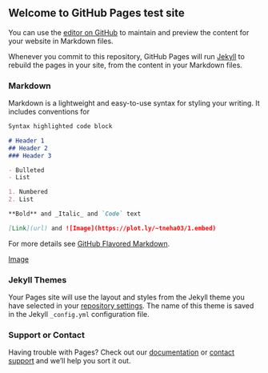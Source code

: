 ## Welcome to GitHub Pages test site

You can use the [editor on GitHub](https://github.com/nt03/test/edit/master/README.md) to maintain and preview the content for your website in Markdown files.

Whenever you commit to this repository, GitHub Pages will run [Jekyll](https://jekyllrb.com/) to rebuild the pages in your site, from the content in your Markdown files.

### Markdown

Markdown is a lightweight and easy-to-use syntax for styling your writing. It includes conventions for

```markdown
Syntax highlighted code block

# Header 1
## Header 2
### Header 3

- Bulleted
- List

1. Numbered
2. List

**Bold** and _Italic_ and `Code` text

[Link](url) and ![Image](https://plot.ly/~tneha03/1.embed)
```

For more details see [GitHub Flavored Markdown](https://guides.github.com/features/mastering-markdown/).


[Image](https://github.com/nt03/test/blob/master/temp-plot.html)


### Jekyll Themes

Your Pages site will use the layout and styles from the Jekyll theme you have selected in your [repository settings](https://github.com/nt03/test/settings). The name of this theme is saved in the Jekyll `_config.yml` configuration file.

### Support or Contact

Having trouble with Pages? Check out our [documentation](https://help.github.com/categories/github-pages-basics/) or [contact support](https://github.com/contact) and we’ll help you sort it out.
